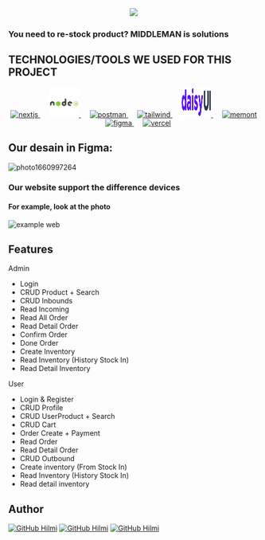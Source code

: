
<div align="center">
<a href="https://middleman-alta.vercel.app/" target="_blank" rel="noreferrer">
  <img src="https://user-images.githubusercontent.com/74031078/185727860-a8649639-52f9-4ab6-bd9f-3776993d481f.png" width="550em"/>
</a>
</div>

### You need to re-stock product? MIDDLEMAN is solutions

## TECHNOLOGIES/TOOLS WE USED FOR THIS PROJECT
<div align="center">
  <a href="https://nextjs.org/" target="_blank" rel="noreferrer"> 
    <img src="https://cdn.worldvectorlogo.com/logos/nextjs-2.svg" alt="nextjs" width="60" height="60"/> 
  </a>
  &emsp;
  <a href="https://nodejs.org" target="_blank" rel="noreferrer"> 
    <img src="https://raw.githubusercontent.com/devicons/devicon/master/icons/nodejs/nodejs-original-wordmark.svg" alt="nodejs" width="60" height="60"/>
  </a> 
  &emsp;
  <a href="https://postman.com" target="_blank" rel="noreferrer"> 
    <img src="https://www.vectorlogo.zone/logos/getpostman/getpostman-icon.svg" alt="postman" width="60" height="60"/> 
  </a> 
  &emsp;
  <a href="https://tailwindcss.com/" target="_blank" rel="noreferrer"> 
    <img src="https://www.vectorlogo.zone/logos/tailwindcss/tailwindcss-icon.svg" alt="tailwind" width="60" height="60"/> 
  </a> 
  &emsp;
  <a href="https://daisyui.com/" target="_blank" rel="noreferrer"> 
    <img src="https://raw.githubusercontent.com/saadeghi/files/main/daisyui/logo-4.svg" alt="daisyUI" width="60" height="60"/> 
  </a>
  &emsp;
  <a href="https://momentjs.com/" target="_blank" rel="noreferrer"> 
    <img src="https://cdn.worldvectorlogo.com/logos/momentjs.svg" alt="memont" width="60" height="60"/> 
  </a>
  &emsp;
  <a href="https://www.figma.com/" target="_blank" rel="noreferrer"> 
    <img src="https://upload.wikimedia.org/wikipedia/commons/3/33/Figma-logo.svg" alt="figma" width="60" height="60"/> 
  </a>
  &emsp;
  <a href="https://vercel.com/" target="_blank" rel="noreferrer"> 
    <img src="https://cdn.worldvectorlogo.com/logos/vercel.svg" alt="vercel" width="60" height="60"/> 
  </a>
</div>

## Our desain in Figma:
![photo1660997264](https://user-images.githubusercontent.com/74031078/185745448-f6e66f7c-6c88-41da-b5a9-a70248b0034b.jpeg)
### Our website support the difference devices


#### For example, look at the photo
![example web](https://user-images.githubusercontent.com/74031078/185755804-2dd78ca5-c0f0-49b8-af75-c42a9a18dfdd.png)

## Features
Admin
- Login
- CRUD Product + Search
- CRUD Inbounds
- Read Incoming
- Read All Order
- Read Detail Order
- Confirm Order
- Done Order
- Create Inventory
- Read Inventory (History Stock In)
- Read Detail Inventory

User
- Login & Register
- CRUD Profile
- CRUD UserProduct + Search
- CRUD Cart
- Order Create + Payment
- Read Order
- Read Detail Order
- CRUD Outbound 
- Create inventory (From Stock In)
- Read Inventory (History Stock In)
- Read detail inventory

## Author
[![GitHub Hilmi](https://img.shields.io/badge/-Afrizal-white?style=flat&logo=github&logoColor=black)](https://github.com/4friizal)
[![GitHub Hilmi](https://img.shields.io/badge/-ShodiqFarhan-white?style=flat&logo=github&logoColor=black)](https://github.com/shodiqfarhan)
[![GitHub Hilmi](https://img.shields.io/badge/-MirzamAvicena-white?style=flat&logo=github&logoColor=black)](https://github.com/mirzavic4869)
